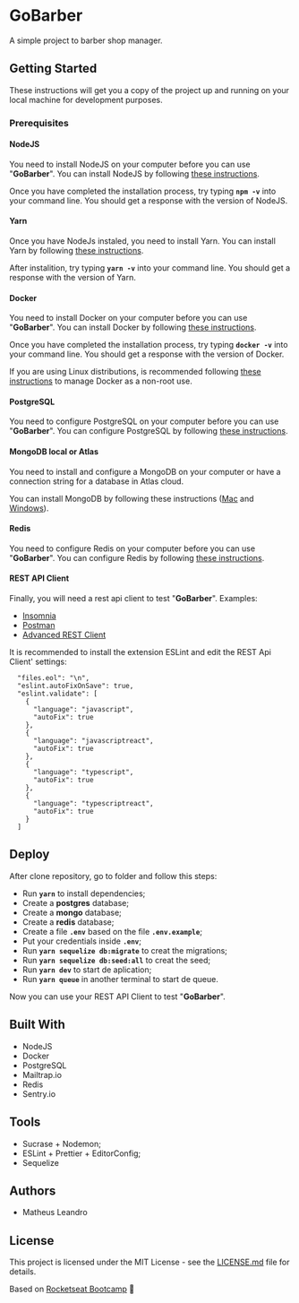 # GoBarber

A simple project to barber shop manager.

## Getting Started

These instructions will get you a copy of the project up and running on your local machine for development purposes.

<h3>Prerequisites</h3>

<h4>NodeJS</h4>

You need to install NodeJS on your computer before you can use "**GoBarber**". You can install NodeJS by following <a href="https://nodejs.org/en/download/package-manager/">these instructions</a>.

Once you have completed the installation process, try typing **```npm -v```** into your command line. You should get a response with the version of NodeJS.

<h4>Yarn</h4>

Once you have NodeJs instaled, you need to install Yarn. You can install Yarn by following <a href="https://yarnpkg.com/en/docs/getting-started">these instructions</a>.

After instalition, try typing **```yarn -v```** into your command line. You should get a response with the version of Yarn.

<h4>Docker</h4>

You need to install Docker on your computer before you can use "**GoBarber**". You can install Docker by following <a href="https://www.docker.com/get-started">these instructions</a>.

Once you have completed the installation process, try typing **```docker -v```** into your command line. You should get a response with the version of Docker.

If you are using Linux distributions, is recommended following <a href="https://docs.docker.com/install/linux/linux-postinstall/">these instructions</a> to manage Docker as a non-root use.

<h4>PostgreSQL</h4>

You need to configure PostgreSQL on your computer before you can use "**GoBarber**". You can configure PostgreSQL by following <a href="https://hub.docker.com/_/postgres">these instructions</a>.

<h4>MongoDB local or Atlas</h4>

You need to install and configure a MongoDB on your computer or have a connection string for a database in Atlas cloud.

You can install MongoDB by following these instructions (<a href="https://treehouse.github.io/installation-guides/mac/mongo-mac.html">Mac</a> and <a href="https://treehouse.github.io/installation-guides/windows/mongo-windows.html">Windows</a>).

<h4>Redis</h4>

You need to configure Redis on your computer before you can use "**GoBarber**". You can configure Redis by following <a href="https://hub.docker.com/_/redis">these instructions</a>.

<h4>REST API Client</h4>

Finally, you will need a rest api client to test "**GoBarber**". Examples:

<ul>
  <li><a href="https://insomnia.rest/">Insomnia</a></li>
  <li><a href="https://www.getpostman.com/">Postman</a></li>
  <li><a href="https://install.advancedrestclient.com/install">Advanced REST Client</a></li>
</ul>

It is recommended to install the extension ESLint and edit the REST Api Client' settings:
```
  "files.eol": "\n",
  "eslint.autoFixOnSave": true,
  "eslint.validate": [
    {
      "language": "javascript",
      "autoFix": true
    },
    {
      "language": "javascriptreact",
      "autoFix": true
    },
    {
      "language": "typescript",
      "autoFix": true
    },
    {
      "language": "typescriptreact",
      "autoFix": true
    }
  ]
```

## Deploy

After clone repository, go to folder and follow this steps:

- Run **`yarn`** to install dependencies;
- Create a **postgres** database;
- Create a **mongo** database;
- Create a **redis** database;
- Create a file **`.env`** based on the file **`.env.example`**;
- Put your credentials inside **`.env`**;
- Run **`yarn sequelize db:migrate`** to creat the migrations;
- Run **`yarn sequelize db:seed:all`** to creat the seed;
- Run **`yarn dev`** to start de aplication;
- Run **`yarn queue`** in another terminal to start de queue.

Now you can use your REST API Client to test "**GoBarber**".

## Built With

<ul>
  <li>NodeJS</li>
  <li>Docker</li>
  <li>PostgreSQL</li>
  <li>Mailtrap.io</li>
  <li>Redis</li>
  <li>Sentry.io</li>
</ul>

## Tools

<ul>
  <li>Sucrase + Nodemon;</li>
  <li>ESLint + Prettier + EditorConfig;</li>
  <li>Sequelize</li>
</ul>

## Authors

<ul>
  <li>Matheus Leandro</li>
</ul>

## License

This project is licensed under the MIT License - see the <a href="https://github.com/matheusleandroo/gobarber/blob/master/LICENSE">LICENSE.md</a> file for details.

Based on <a href="https://rocketseat.com.br/bootcamp">Rocketseat Bootcamp</a> :rocket:
